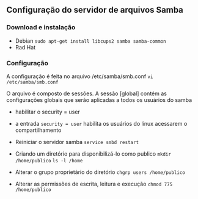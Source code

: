 ## Configuração do servidor de arquivos Samba

### Download e instalação
- Debian
	`sudo apt-get install libcups2 samba samba-common`
- Rad Hat

### Configuração
A configuração é feita no arquivo /etc/samba/smb.conf
	`vi /etc/samba/smb.conf`
	
O arquivo é composto de sessões. A sessão [global] contém as configurações globais que serão aplicadas a todos os usuários do samba
- habilitar o security = user
- a entrada `security = user` habilita os usuários do linux acessarem o compartilhamento

- Reiniciar o servidor samba `service smbd restart`
- Criando um diretório para disponibilizá-lo como publico
	`mkdir /home/publico`
	`ls -l /home`
- Alterar o grupo proprietário do diretório
	`chgrp users /home/publico`
	
- Alterar as permissões de escrita, leitura e execução
	`chmod 775 /home/publico`